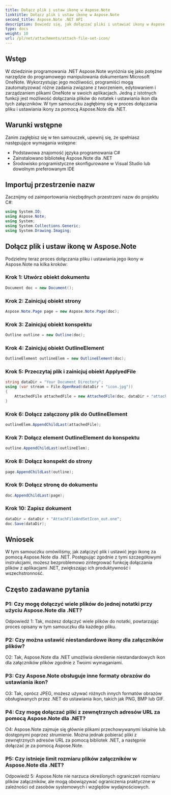 ```yaml
---
title: Dołącz plik i ustaw ikonę w Aspose.Note
linktitle: Dołącz plik i ustaw ikonę w Aspose.Note
second_title: Aspose.Note .NET API
description: Dowiedz się, jak dołączać pliki i ustawiać ikony w Aspose.Note dla .NET. Ulepsz swoje aplikacje .NET dzięki temu samouczkowi krok po kroku.
type: docs
weight: 10
url: /pl/net/attachments/attach-file-set-icon/
---
```

## Wstęp

W dziedzinie programowania .NET Aspose.Note wyróżnia się jako potężne narzędzie do programowego manipulowania dokumentami Microsoft OneNote. Wykorzystując jego możliwości, programiści mogą zautomatyzować różne zadania związane z tworzeniem, edytowaniem i zarządzaniem plikami OneNote w swoich aplikacjach. Jedną z istotnych funkcji jest możliwość dołączania plików do notatek i ustawiania ikon dla tych załączników. W tym samouczku zagłębimy się w proces dołączania pliku i ustawiania ikony za pomocą Aspose.Note dla .NET.

## Warunki wstępne

Zanim zagłębisz się w ten samouczek, upewnij się, że spełniasz następujące wymagania wstępne:

- Podstawowa znajomość języka programowania C#
- Zainstalowano bibliotekę Aspose.Note dla .NET
- Środowisko programistyczne skonfigurowane w Visual Studio lub dowolnym preferowanym IDE

## Importuj przestrzenie nazw

Zacznijmy od zaimportowania niezbędnych przestrzeni nazw do projektu C#:

```csharp
using System.IO;
using Aspose.Note;
using System;
using System.Collections.Generic;
using System.Drawing.Imaging;
```

## Dołącz plik i ustaw ikonę w Aspose.Note

Podzielmy teraz proces dołączania pliku i ustawiania jego ikony w Aspose.Note na kilka kroków:

### Krok 1: Utwórz obiekt dokumentu

```csharp
Document doc = new Document();
```

### Krok 2: Zainicjuj obiekt strony

```csharp
Aspose.Note.Page page = new Aspose.Note.Page(doc);
```

### Krok 3: Zainicjuj obiekt konspektu

```csharp
Outline outline = new Outline(doc);
```

### Krok 4: Zainicjuj obiekt OutlineElement

```csharp
OutlineElement outlineElem = new OutlineElement(doc);
```

### Krok 5: Przeczytaj plik i zainicjuj obiekt ApplyedFile

```csharp
string dataDir = "Your Document Directory";
using (var stream = File.OpenRead(dataDir + "icon.jpg"))
{
    AttachedFile attachedFile = new AttachedFile(doc, dataDir + "attachment.txt", stream, ImageFormat.Jpeg);
}
```

### Krok 6: Dołącz załączony plik do OutlineElement

```csharp
outlineElem.AppendChildLast(attachedFile);
```

### Krok 7: Dołącz element OutlineElement do konspektu

```csharp
outline.AppendChildLast(outlineElem);
```

### Krok 8: Dołącz konspekt do strony

```csharp
page.AppendChildLast(outline);
```

### Krok 9: Dołącz stronę do dokumentu

```csharp
doc.AppendChildLast(page);
```

### Krok 10: Zapisz dokument

```csharp
dataDir = dataDir + "AttachFileAndSetIcon_out.one";
doc.Save(dataDir);
```

## Wniosek

W tym samouczku omówiliśmy, jak załączyć plik i ustawić jego ikonę za pomocą Aspose.Note dla .NET. Postępując zgodnie z tymi szczegółowymi instrukcjami, możesz bezproblemowo zintegrować funkcję dołączania plików z aplikacjami .NET, zwiększając ich produktywność i wszechstronność.

## Często zadawane pytania

### P1: Czy mogę dołączyć wiele plików do jednej notatki przy użyciu Aspose.Note dla .NET?

Odpowiedź 1: Tak, możesz dołączyć wiele plików do notatki, powtarzając proces opisany w tym samouczku dla każdego pliku.

### P2: Czy można ustawić niestandardowe ikony dla załączników plików?

O2: Tak, Aspose.Note dla .NET umożliwia określenie niestandardowych ikon dla załączników plików zgodnie z Twoimi wymaganiami.

### P3: Czy Aspose.Note obsługuje inne formaty obrazów do ustawiania ikon?

O3: Tak, oprócz JPEG, możesz używać różnych innych formatów obrazów obsługiwanych przez .NET do ustawiania ikon, takich jak PNG, BMP lub GIF.

### P4: Czy mogę dołączać pliki z zewnętrznych adresów URL za pomocą Aspose.Note dla .NET?

O4: Aspose.Note zajmuje się głównie plikami przechowywanymi lokalnie lub dostępnymi poprzez strumienie. Można jednak pobierać pliki z zewnętrznych adresów URL za pomocą bibliotek .NET, a następnie dołączać je za pomocą Aspose.Note.

### P5: Czy istnieje limit rozmiaru plików załączników w Aspose.Note dla .NET?

Odpowiedź 5: Aspose.Note nie narzuca określonych ograniczeń rozmiaru plików załączników, ale mogą obowiązywać ograniczenia praktyczne w zależności od zasobów systemowych i względów wydajnościowych.